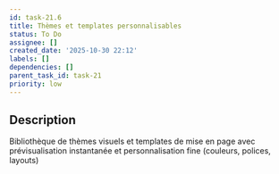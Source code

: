 ```yaml
---
id: task-21.6
title: Thèmes et templates personnalisables
status: To Do
assignee: []
created_date: '2025-10-30 22:12'
labels: []
dependencies: []
parent_task_id: task-21
priority: low
---
```


## Description

<!-- SECTION:DESCRIPTION:BEGIN -->
Bibliothèque de thèmes visuels et templates de mise en page avec prévisualisation instantanée et personnalisation fine (couleurs, polices, layouts)
<!-- SECTION:DESCRIPTION:END -->
